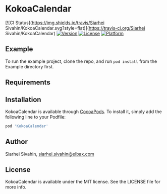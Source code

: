# KokoaCalendar

[![CI Status](https://img.shields.io/travis/Siarhei Sivahin/KokoaCalendar.svg?style=flat)](https://travis-ci.org/Siarhei Sivahin/KokoaCalendar)
[![Version](https://img.shields.io/cocoapods/v/KokoaCalendar.svg?style=flat)](https://cocoapods.org/pods/KokoaCalendar)
[![License](https://img.shields.io/cocoapods/l/KokoaCalendar.svg?style=flat)](https://cocoapods.org/pods/KokoaCalendar)
[![Platform](https://img.shields.io/cocoapods/p/KokoaCalendar.svg?style=flat)](https://cocoapods.org/pods/KokoaCalendar)

## Example

To run the example project, clone the repo, and run `pod install` from the Example directory first.

## Requirements

## Installation

KokoaCalendar is available through [CocoaPods](https://cocoapods.org). To install
it, simply add the following line to your Podfile:

```ruby
pod 'KokoaCalendar'
```

## Author

Siarhei Sivahin, siarhei.sivahin@elbax.com

## License

KokoaCalendar is available under the MIT license. See the LICENSE file for more info.
